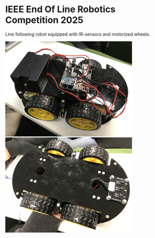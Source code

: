 # IEEE End Of Line Robotics Competition 2025

Line following robot equipped with IR-sensors and motorized wheels.

<p float="left">
  <img src="IMG_0843.jpg" width="400">
  <img src="IMG_0846.jpg" width="400">
</p>
